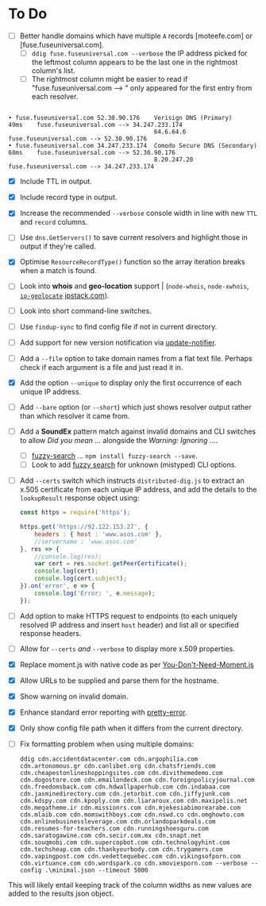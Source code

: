 # To Do

- [ ] Better handle domains which have multiple `A` records [moteefe.com] or [fuse.fuseuniversal.com].
  - [ ] `ddig fuse.fuseuniversal.com --verbose` the IP address picked for the leftmost column appears to be the last one in the rightmost column's list.
  - [ ] The rightmost column might be easier to read if "fuse.fuseuniversal.com --> " only appeared for the first entry from each resolver.

```text

• fuse.fuseuniversal.com 52.30.90.176    Verisign DNS (Primary)         49ms    fuse.fuseuniversal.com --> 34.247.233.174
                                         64.6.64.6                              fuse.fuseuniversal.com --> 52.30.90.176
• fuse.fuseuniversal.com 34.247.233.174  Comodo Secure DNS (Secondary)  68ms    fuse.fuseuniversal.com --> 52.30.90.176
                                         8.20.247.20                            fuse.fuseuniversal.com --> 34.247.233.174
```

- [X] Include TTL in output.
- [X] Include record type in output.
- [X] Increase the recommended `--verbose` console width in line with new `TTL` and `record` columns.
- [ ] Use `dns.GetServers()` to save current resolvers and highlight those in output if they're called.
- [X] Optimise `ResourceRecordType()` function so the array iteration breaks when a match is found.
- [ ] Look into **whois** and **geo-location** support | (`node-whois`, `node-xwhois`, [`ip-geolocate`](https://www.npmjs.com/package/ip-geolocate) [ipstack.com](https://ipstack.com/)).
- [ ] Look into short command-line switches.
- [ ] Use `findup-sync` to find config file if not in current directory.
- [ ] Add support for new version notification via [update-notifier](https://www.npmjs.com/package/update-notifier).
- [ ] Add a `--file` option to take domain names from a flat text file. Perhaps check if each argument is a file and just read it in.
- [X] Add the option `--unique` to display only the first occurrence of each unique IP address.
- [ ] Add `--bare` option (or `--short`) which just shows resolver output rather than which resolver it came from.
- [ ] Add a **SoundEx** pattern match against invalid domains and CLI switches to allow *Did you mean ...* alongside the *Warning: Ignoring ...*.
  - [ ] [fuzzy-search](https://www.npmjs.com/package/fuzzy-search) ... `npm install fuzzy-search --save`.
  - [ ] Look to add [fuzzy search](https://www.npmjs.com/package/fuzzy) for unknown (mistyped) CLI options.
- [ ] Add `--certs` switch which instructs `distributed-dig.js` to extract an x.505 certificate from each unique IP address, and add the details to the `lookupResult` response object using:

  ```javascript
  const https = require('https');

  https.get('https://92.122.153.27', {
      headers : { host : 'www.asos.com' },
      //servername : 'www.asos.com'
  }, res => {
      //console.log(res);
      var cert = res.socket.getPeerCertificate();
      console.log(cert);
      console.log(cert.subject);
  }).on('error', e => {
      console.log('Error: ', e.message);
  });
  ```

- [ ] Add option to make HTTPS request to endpoints (to each uniquely resolved IP address and insert `host` header) and list all or specified response headers.
- [ ] Allow for `--certs` *and* `--verbose` to display more x.509 properties.
- [X] Replace moment.js with native code as per [You-Don't-Need-Moment.js](https://github.com/you-dont-need/You-Dont-Need-Momentjs#difference)
- [X] Allow URLs to be supplied and parse them for the hostname.
- [X] Show warning on invalid domain.
- [X] Enhance standard error reporting with [pretty-error](https://www.npmjs.com/package/pretty-error).
- [X] Only show config file path when it differs from the current directory.
- [ ] Fix formatting problem when using multiple domains:

  ```text
  ddig cdn.accidentdatacenter.com cdn.argophilia.com cdn.artonomous.gr cdn.canlibet.org cdn.chatsfriends.com cdn.cheapestonlineshoppingsites.com cdn.divithemedemo.com cdn.dogostore.com cdn.emailondeck.com cdn.foreignpolicyjournal.com cdn.freedomsback.com cdn.hdwallpaperhub.com cdn.indabaa.com cdn.jasminedirectory.com cdn.jetorbit.com cdn.jiffyjunk.com cdn.kdspy.com cdn.kpoply.com cdn.liararoux.com cdn.maxipelis.net cdn.megatheme.ir cdn.missionrs.com cdn.mjekesiabimorearabe.com cdn.mlaib.com cdn.momswithboys.com cdn.nswd.co cdn.omghowto.com cdn.onlinebusinessleverage.com cdn.orlandoparkdeals.com cdn.resumes-for-teachers.com cdn.runningshoesguru.com cdn.saratogawine.com cdn.secir.com.mx cdn.snapt.net cdn.souqmobi.com cdn.supercopbot.com cdn.technologyhint.com cdn.techsheap.com cdn.thankyourbody.com cdn.trygamers.com cdn.vapingpost.com cdn.vedettequebec.com cdn.vikingsofporn.com cdn.virtuance.com cdn.wordspark.co cdn.xmoviesporn.com --verbose --config .\minimal.json --timeout 5000
  ```

This will likely entail keeping track of the column widths as new values are added to the results json object.

